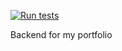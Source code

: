 [![Run tests](https://github.com/mr3nz1/my-brand-paterne-backend/actions/workflows/tests.yml/badge.svg?branch=develop)](https://github.com/mr3nz1/my-brand-paterne-backend/actions/workflows/tests.yml) 


Backend for my portfolio
